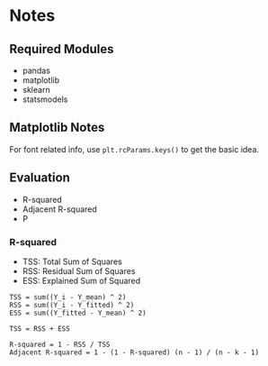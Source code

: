# Notes

## Required Modules
- pandas
- matplotlib
- sklearn
- statsmodels

## Matplotlib Notes
For font related info, use `plt.rcParams.keys()` to get the basic idea.

## Evaluation
- R-squared
- Adjacent R-squared
- P

### R-squared
- TSS: Total Sum of Squares
- RSS: Residual Sum of Squares
- ESS: Explained Sum of Squared

```
TSS = sum((Y_i - Y_mean) ^ 2)
RSS = sum((Y_i - Y_fitted) ^ 2)
ESS = sum((Y_fitted - Y_mean) ^ 2)

TSS = RSS + ESS

R-squared = 1 - RSS / TSS
Adjacent R-squared = 1 - (1 - R-squared) (n - 1) / (n - k - 1)
```